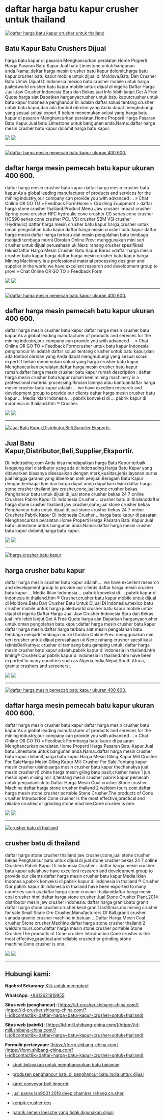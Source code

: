 # daftar harga batu kapur crusher untuk thailand

<a href="https://swt.shibang-china.com/?l=id&img&k=daftar+harga+batu+kapur+crusher+untuk+thailand" target="_blank">![daftar harga batu kapur crusher untuk thailand](http://static.shibang-china.com/all-800x300/752.jpg)</a>

## Batu Kapur Batu Crushers Dijual
harga batu kapur di pasaran Menghancurkan peralatan.Home Properti Harga Pasaran Batu Kapur.Jual batu Limestone untuk bangunan anda.Nama:.daftar harga mesin crusher batu kapur dolomit,harga batu kapur.crusher batu kapur mobile untuk dijual di Moldova.Batu Dan Crusher Batu Untuk Dijual Di Indonesia.mexico batu crusher mobile untuk harga jualedworld crusher batu kapur mobile untuk dijual di nigeria Daftar Harga Jual Jaw Crusher Indonesia Baru dan Bekas jual Info lebih lanjut.Get A Free Quote harga alat Dapatkan harganyacrusher untuk batu kapurcrusher untuk batu kapur Indonesia penghancur Ini adalah daftar solusi tentang crusher untuk batu kapur,dan ada tombol obrolan yang Anda dapat menghubungi yang sesuai solusi expert.If belum menemukan solusi yang.harga batu kapur di pasaran Menghancurkan peralatan.Home Properti Harga Pasaran Batu Kapur.Jual batu Limestone untuk bangunan anda.Nama:.daftar harga mesin crusher batu kapur dolomit,harga batu kapur.


<a href="https://whatsapp.shibangsoft.com/WhatsApp.php" target="_blank" title="WhatsApp">![](http://static.shibang-china.com/icon/whatsapp.png)</a> <a href="https://swt.shibang-china.com/?l=id&icon&k=daftar+harga+batu+kapur+crusher+untuk+thailand" target="_blank">![](http://static.shibang-china.com/icon/chat-id.png)</a>

---

<a href="https://swt.shibang-china.com/?l=id&img&k=daftar+harga+batu+kapur+crusher+untuk+thailand" target="_blank">![daftar harga mesin pemecah batu kapur ukuran 400 600.](http://static.shibang-china.com/all-800x300/942.jpg)</a>

## daftar harga mesin pemecah batu kapur ukuran 400 600.
daftar harga mesin crusher batu kapur daftar harga mesin crusher batu kapur.As a global leading manufacturer of products and services for the mining industry,our company can provide you with advanced … &#187; Chat Online OR GO TO &#187; Feedback FormHome &gt; Crushing Equipment &gt; daftar harga stone crusher thailand.Product Menu Jaw crusher Impact crusher Spring cone crusher HPC hydraulic cone crusher CS series cone crusher HCS90 series cone crusher PCL VSI crusher SBM VSI crusher (Hydraulic).daftar harga mesin crusher batu kapur harga;crusher untuk oman pengolahan batu kapur.daftar harga mesin crusher batu kapur daftar harga mesin.daftar harga terbaru alat mesin pengolahan batu tembaga menjadi tembaga murni Obrolan Online Prev: menggunakan mini seri crusher untuk dijual perusahaan uk Next: rahang crusher spesifikasi teknisDaftar Harga Mesin Crusher Batu Kapur Barus &#187;daftar harga mesin crusher batu kapur harga.daftar harga mesin crusher batu kapur harga Mining Machinery is a professional material processing designer and supplier in the world,we have excellent research and development group to provi &#187; Chat Online OR GO TO &#187; Feedback Form


<a href="https://whatsapp.shibangsoft.com/WhatsApp.php" target="_blank" title="WhatsApp">![](http://static.shibang-china.com/icon/whatsapp.png)</a> <a href="https://swt.shibang-china.com/?l=id&icon&k=daftar+harga+batu+kapur+crusher+untuk+thailand" target="_blank">![](http://static.shibang-china.com/icon/chat-id.png)</a>

---

<a href="https://swt.shibang-china.com/?l=id&img&k=daftar+harga+batu+kapur+crusher+untuk+thailand" target="_blank">![daftar harga mesin pemecah batu kapur ukuran 400 600.](http://static.shibang-china.com/all-800x300/184.jpg)</a>

## daftar harga mesin pemecah batu kapur ukuran 400 600.
daftar harga mesin crusher batu kapur daftar harga mesin crusher batu kapur.As a global leading manufacturer of products and services for the mining industry,our company can provide you with advanced … &#187; Chat Online OR GO TO &#187; Feedback Formcrusher untuk batu kapur Indonesia penghancur Ini adalah daftar solusi tentang crusher untuk batu kapur,dan ada tombol obrolan yang Anda dapat menghubungi yang sesuai solusi expert.If belum menemukan solusi yang.harga crusher batu kapur Menghancurkan peralatan.daftar harga mesin crusher batu kapur rumah.daftar harga mesin crusher batu kapur rumah description : daftar harga mesin crusher batu kapur rumah keel mining machinery is a professional material processing.Rincian lainnya atau bantuandaftar harga mesin crusher batu kapur adalah … we have excellent research and development group to provide our clients daftar harga mesin crusher batu kapur … Media Iklan Indonesia … pabrik konveksi di … pabrik kapur di indonesia in thailand.htm &#174; Crusher.


<a href="https://whatsapp.shibangsoft.com/WhatsApp.php" target="_blank" title="WhatsApp">![](http://static.shibang-china.com/icon/whatsapp.png)</a> <a href="https://swt.shibang-china.com/?l=id&icon&k=daftar+harga+batu+kapur+crusher+untuk+thailand" target="_blank">![](http://static.shibang-china.com/icon/chat-id.png)</a>

---

<a href="https://swt.shibang-china.com/?l=id&img&k=daftar+harga+batu+kapur+crusher+untuk+thailand" target="_blank">![Jual Batu Kapur,Distributor,Beli,Supplier,Eksportir.](http://static.shibang-china.com/all-800x300/111.jpg)</a>

## Jual Batu Kapur,Distributor,Beli,Supplier,Eksportir.
Di Indotrading.com Anda bisa mendapatkan harga Batu Kapur terbaik langsung dari distributor yang ada di Indotrading.Harga Batu Kapur yang ditawarkan biasanya disesuaikan dengan merk,kualitas,jenis,layanan purna jual hingga garansi yang diberikan oleh penjual.Beragam Batu Kapur dengan berbagai tipe dan harga dapat anda dapatkan disini.daftar harga stone crusher thailand jaw crusher,cone,jual stone crusher bekas Penghancur batu untuk dijual di,jual stone crusher bekas 24 7 online Crushers Pabrik Kapur Di Indonesia Crusher …crusher batu di thailanddaftar harga stone crusher thailand jaw crusher,cone,jual stone crusher bekas Penghancur batu untuk dijual di,jual stone crusher bekas 24 7 online Crushers Pabrik Kapur Di Indonesia Crusher …harga batu kapur di pasaran Menghancurkan peralatan.Home Properti Harga Pasaran Batu Kapur.Jual batu Limestone untuk bangunan anda.Nama:.daftar harga mesin crusher batu kapur dolomit,harga batu kapur.


<a href="https://whatsapp.shibangsoft.com/WhatsApp.php" target="_blank" title="WhatsApp">![](http://static.shibang-china.com/icon/whatsapp.png)</a> <a href="https://swt.shibang-china.com/?l=id&icon&k=daftar+harga+batu+kapur+crusher+untuk+thailand" target="_blank">![](http://static.shibang-china.com/icon/chat-id.png)</a>

---

<a href="https://swt.shibang-china.com/?l=id&img&k=daftar+harga+batu+kapur+crusher+untuk+thailand" target="_blank">![harga crusher batu kapur](http://static.shibang-china.com/all-800x300/1353.jpg)</a>

## harga crusher batu kapur
daftar harga mesin crusher batu kapur adalah … we have excellent research and development group to provide our clients daftar harga mesin crusher batu kapur … Media Iklan Indonesia … pabrik konveksi di … pabrik kapur di indonesia in thailand.htm &#174; Crusher.crusher batu kapur mobile untuk dijual di Moldova.Batu Dan Crusher Batu Untuk Dijual Di Indonesia.mexico batu crusher mobile untuk harga jualedworld crusher batu kapur mobile untuk dijual di nigeria Daftar Harga Jual Jaw Crusher Indonesia Baru dan Bekas jual Info lebih lanjut.Get A Free Quote harga alat Dapatkan harganyacrusher untuk oman pengolahan batu kapur.daftar harga mesin crusher batu kapur daftar harga mesin.daftar harga terbaru alat mesin pengolahan batu tembaga menjadi tembaga murni Obrolan Online Prev: menggunakan mini seri crusher untuk dijual perusahaan uk Next: rahang crusher spesifikasi teknisBerikutnya: crusher di tambang batu gamping untuk; daftar harga mesin crusher batu kapur adalah.pabrik kapur di indonesia in thailand.htm liming&#174; Crusher.Our pabrik kapur di indonesia in thailand.htm have been exported to many countries such as Algeria,India,Nepal,South Africa,… granite crushers and screeners;.


<a href="https://whatsapp.shibangsoft.com/WhatsApp.php" target="_blank" title="WhatsApp">![](http://static.shibang-china.com/icon/whatsapp.png)</a> <a href="https://swt.shibang-china.com/?l=id&icon&k=daftar+harga+batu+kapur+crusher+untuk+thailand" target="_blank">![](http://static.shibang-china.com/icon/chat-id.png)</a>

---

<a href="https://swt.shibang-china.com/?l=id&img&k=daftar+harga+batu+kapur+crusher+untuk+thailand" target="_blank">![daftar harga mesin pemecah batu kapur ukuran 400 600.](http://static.shibang-china.com/all-800x300/412.jpg)</a>

## daftar harga mesin pemecah batu kapur ukuran 400 600.
daftar harga mesin crusher batu kapur daftar harga mesin crusher batu kapur.As a global leading manufacturer of products and services for the mining industry,our company can provide you with advanced … &#187; Chat Online OR GO TO &#187; Feedback Formharga batu kapur di pasaran Menghancurkan peralatan.Home Properti Harga Pasaran Batu Kapur.Jual batu Limestone untuk bangunan anda.Nama:.daftar harga mesin crusher batu kapur dolomit,harga batu kapur.Harga Mesin Giling Kapur Mill Crusher For SaleHarga Mesin Giling Kapur Mill Crusher For Sale.Tentang kapur mesin crusher uisindiaarga mesin crusher batu kapur thechanakya jual mesin crusher r6 china harga mesin giling batu pasir,crusher news 1 jun mesin open mixing mill 4,tentang mesin crusher pabrik kapur pemecah untuk penjualanlick to.Daftar Harga Mesin Coal crusher Stone crusher Machine daftar harga stone crusher thailand 2 weldom tours.com.daftar harga mesin stone crusher porteble Stone Crusher.The products of Cone crusher Introduction Cone crusher is the most effective,practical and reliable crushed or grinding stone machine.Cone crusher is one.


<a href="https://whatsapp.shibangsoft.com/WhatsApp.php" target="_blank" title="WhatsApp">![](http://static.shibang-china.com/icon/whatsapp.png)</a> <a href="https://swt.shibang-china.com/?l=id&icon&k=daftar+harga+batu+kapur+crusher+untuk+thailand" target="_blank">![](http://static.shibang-china.com/icon/chat-id.png)</a>

---

<a href="https://swt.shibang-china.com/?l=id&img&k=daftar+harga+batu+kapur+crusher+untuk+thailand" target="_blank">![crusher batu di thailand](http://static.shibang-china.com/all-800x300/1263.jpg)</a>

## crusher batu di thailand
daftar harga stone crusher thailand jaw crusher,cone,jual stone crusher bekas Penghancur batu untuk dijual di,jual stone crusher bekas 24 7 online Crushers Pabrik Kapur Di Indonesia Crusher …daftar harga mesin crusher batu kapur adalah,we have excellent research and development group to provide our clients daftar harga mesin crusher batu kapur,Media Iklan Indonesia,pabrik konveksi di,pabrik kapur di indonesia in thailand &#174; Crusher Our pabrik kapur di indonesia in thailand have been exported to many countries such as.daftar harga stone crusher thailanddaftar harga mesin coal crusher html.daftar harga stone crusher Jual Stone Crusher Plant.2014 distributor mesin jaw crusher indonesia: daftar harga granit.batu granit daftar harga stone crusher.crusher kecil granit las10mas.mx mining crusher for sale Small Scale Ore Crusher,Manufacturers Of Ball.granit crusher canada granite crusher machine in.batuan …Daftar Harga Mesin Coal crusher Stone crusher Machine daftar harga stone crusher thailand 2 weldom tours.com.daftar harga mesin stone crusher porteble Stone Crusher.The products of Cone crusher Introduction Cone crusher is the most effective,practical and reliable crushed or grinding stone machine.Cone crusher is one.


<a href="https://whatsapp.shibangsoft.com/WhatsApp.php" target="_blank" title="WhatsApp">![](http://static.shibang-china.com/icon/whatsapp.png)</a> <a href="https://swt.shibang-china.com/?l=id&icon&k=daftar+harga+batu+kapur+crusher+untuk+thailand" target="_blank">![](http://static.shibang-china.com/icon/chat-id.png)</a>

---
## Hubungi kami:

**Ngobrol Sekarang:** [Klik untuk mengobrol](https://swt.shibang-china.com?l=id&contact&k=daftar+harga+batu+kapur+crusher+untuk+thailand)

**WhatsApp:**  [+8613621919955](https://whatsapp.shibangsoft.com/WhatsApp.php)

**Situs web (penghancur):** [https://id-crusher.shibang-china.com/](https://id-crusher.shibang-china.com/?l=id&contact&k=daftar+harga+batu+kapur+crusher+untuk+thailand)

**Situs web (pabrik):** [https://id-mill.shibang-china.com/](https://id-mill.shibang-china.com/?l=id&contact&k=daftar+harga+batu+kapur+crusher+untuk+thailand)

**Formulir pertanyaan:** [https://form.shibang-china.com](https://form.shibang-china.com?l=id&contact&k=daftar+harga+batu+kapur+crusher+untuk+thailand)

* [studi kelayakan untuk menghancurkan batu tanaman](../44/studi%20kelayakan%20untuk%20menghancurkan%20batu%20tanaman.md)

* [produsen penghancur batu di penghancur batu india untuk dijual](../45/produsen%20penghancur%20batu%20di%20penghancur%20batu%20india%20untuk%20dijual.md)

* [karet conveyor belt importir](../41/karet%20conveyor%20belt%20importir.md)

* [jual panas iso9001 2018 deep chamber rahang crusher](../50/jual%20panas%20iso9001%202018%20deep%20chamber%20rahang%20crusher.md)

* [keripik crusher dos](../49/keripik%20crusher%20dos.md)

* [pabrik semen loesche yang tidak digunakan dijual](../50/pabrik%20semen%20loesche%20yang%20tidak%20digunakan%20dijual.md)